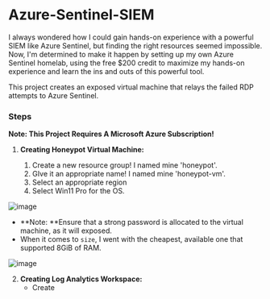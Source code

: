 #  Azure-Sentinel-SIEM

I always wondered how I could gain hands-on experience with a powerful SIEM like Azure Sentinel, but finding the right resources seemed impossible. Now, I'm determined to make it happen by setting up my own Azure Sentinel homelab, using the free $200 credit to maximize my hands-on experience and learn the ins and outs of this powerful tool.

This project creates an exposed virtual machine that relays the failed RDP attempts to Azure Sentinel.



### Steps

**Note: This Project Requires A Microsoft Azure Subscription!**

1. **Creating Honeypot Virtual Machine:**
   
   1. Create a new resource group! I named mine 'honeypot'.
   2. GIve it an appropriate name! I named mine 'honeypot-vm'.
   3. Select an appropriate region
   4. Select Win11 Pro for the OS.
  
![image](https://github.com/alexcolincrawford/Azure-Sentinel-SIEM/assets/59071533/5cbff611-e487-4702-8596-0df13c723adb)

   - **Note: **Ensure that a strong password is allocated to the virtual machine, as it will exposed.
   - When it comes to `size`, I went with the cheapest, available one that supported 8GiB of RAM.
     
   ![image](https://github.com/alexcolincrawford/Azure-Sentinel-SIEM/assets/59071533/3c8f56c7-7485-4231-b652-942da272de51)
   
2. **Creating Log Analytics Workspace:**
   - Create 


